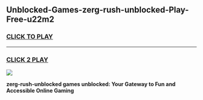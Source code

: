
## Unblocked-Games-zerg-rush-unblocked-Play-Free-u22m2
<h3>
<a href="https://premium76.site?title=zerg-rush-unblocked&ref=20M">CLICK TO PLAY</a></h3>
<hr>

<h3>
<a href="https://premium76.site?title=zerg-rush-unblocked&ref=20M">CLICK 2 PLAY</a>
  
</h3>

<a href="https://premium76.site?title=zerg-rush-unblocked&ref=19M"><img src="https://clearcache.store/games.png"></a>


**zerg-rush-unblocked games unblocked: Your Gateway to Fun and Accessible Online Gaming**
